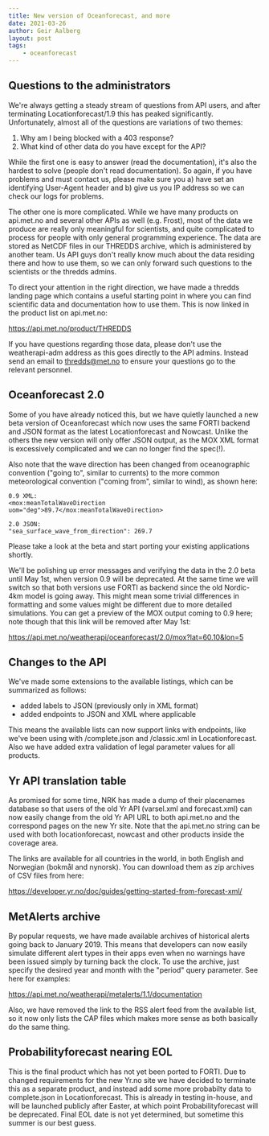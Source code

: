 ```yaml
---
title: New version of Oceanforecast, and more
date: 2021-03-26
author: Geir Aalberg
layout: post
tags:
    - oceanforecast
---
```



Questions to the administrators
-------------------------------

We're always getting a steady stream of questions from API users, and after
terminating Locationforecast/1.9 this has peaked significantly. Unfortunately,
almost all of the questions are variations of two themes:

1. Why am I being blocked with a 403 response?
2. What kind of other data do you have except for the API?

While the first one is easy to answer (read the documentation), it's also the
hardest to solve (people don't read documentation). So again, if you have
problems and must contact us, please make sure you a) have set an identifying
User-Agent header and b) give us you IP address so we can check our logs for
problems.

The other one is more complicated. While we have many products on api.met.no and
several other APIs as well (e.g. Frost), most of the data we produce are really
only meaningful for scientists, and quite complicated to process for people with
only general programming experience. The data are stored as NetCDF files in our
THREDDS archive, which is administered by another team. Us API guys don't really
know much about the data residing there and how to use them, so we can only
forward such questions to the scientists or the thredds admins.

To direct your attention in the right direction, we have made a thredds landing
page which contains a useful starting point in where you can find scientific
data and documentation how to use them. This is now linked in the product list
on api.met.no:

<https://api.met.no/product/THREDDS>

If you have questions regarding those data, please don't use the weatherapi-adm
address as this goes directly to the API admins. Instead send an email to
thredds@met.no to ensure your questions go to the relevant personnel.


Oceanforecast 2.0
-----------------

Some of you have already noticed this, but we have quietly launched a new beta
version of Oceanforecast which now uses the same FORTI backend and JSON format
as the latest Locationforecast and Nowcast. Unlike the others the new version
will only offer JSON output, as the MOX XML format is excessively complicated
and we can no longer find the spec(!).

Also note that the wave direction has been changed from oceanographic convention
("going to", similar to currents) to the more common meteorological convention
("coming from", similar to wind), as shown here:

    0.9 XML:
    <mox:meanTotalWaveDirection uom="deg">89.7</mox:meanTotalWaveDirection>

    2.0 JSON:
    "sea_surface_wave_from_direction": 269.7

Please take a look at the beta and start porting your existing applications shortly.

We'll be polishing up error messages and verifying the data in the 2.0 beta
until May 1st, when version 0.9 will be deprecated. At the same time we will
switch so that both versions use FORTI as backend since the old Nordic-4km model
is going away. This might mean some trivial differences in formatting and some
values might be different due to more detailed simulations. You can get a
preview of the MOX output coming to 0.9 here; note though that this link will be
removed after May 1st:

<https://api.met.no/weatherapi/oceanforecast/2.0/mox?lat=60.10&lon=5>


Changes to the API
------------------

We've made some extensions to the available listings, which can be summarized as follows:

- added labels to JSON (previously only in XML format)
- added endpoints to JSON and XML where applicable

This means the available lists can now support links with endpoints, like we've
been using with /complete.json and /classic.xml in Locationforecast. Also we
have added extra validation of legal parameter values for all products.


Yr API translation table
------------------------

As promised for some time, NRK has made a dump of their placenames database so
that users of the old Yr API (varsel.xml and forecast.xml) can now easily change
from the old Yr API URL to both api.met.no and the correspond pages on the new
Yr site. Note that the api.met.no string can be used with both locationforecast,
nowcast and other products inside the coverage area.

The links are available for all countries in the world, in both English and
Norwegian (bokmål and nynorsk). You can download them as zip archives of CSV
files from here:

<https://developer.yr.no/doc/guides/getting-started-from-forecast-xml/>


MetAlerts archive
-----------------

By popular requests, we have made available archives of historical alerts going
back to January 2019. This means that developers can now easily simulate
different alert types in their apps even when no warnings have been issued
simply by turning back the clock. To use the archive, just specify the desired
year and month with the "period" query parameter. See here for examples:

https://api.met.no/weatherapi/metalerts/1.1/documentation

Also, we have removed the link to the RSS alert feed from the available list, so
it now only lists the CAP files which makes more sense as both basically do the
same thing.


Probabilityforecast nearing EOL
-------------------------------

This is the final product which has not yet been ported to FORTI. Due to changed
requirements for the new Yr.no site we have decided to terminate this as a
separate product, and instead add some more probabilty data to complete.json in
Locationforecast. This is already in testing in-house, and will be launched
publicly after Easter, at which point Probabilityforecast will be deprecated.
Final EOL date is not yet determined, but sometime this summer is our best
guess.
